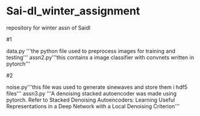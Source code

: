 # Sai-dl_winter_assignment
repository for winter assn of Saidl 

#1

data.py '''the python file used to preprocess images for training and testing'''
assn2.py'''this contains a image classifier with convnets written in pytorch'''

#2

noise.py'''this file was used to generate sinewaves and store them i hdf5 files'''
assn3.py '''A denoising stacked autoencoder was made using pytorch. Refer to Stacked Denoising Autoencoders: Learning Useful Representations in a Deep Network with a Local Denoising Criterion'''

